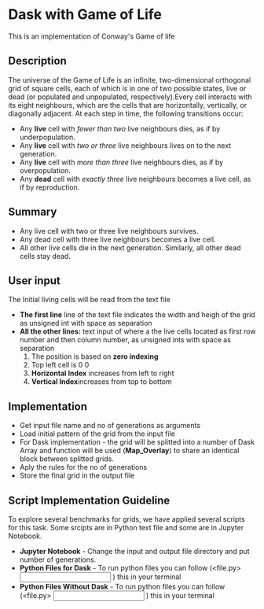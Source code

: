 # Dask with Game of Life
This is an implementation of Conway's Game of life

## Description
The universe of the Game of Life is an infinite, two-dimensional orthogonal grid of square cells, each of which is in one of two possible states, live or dead (or populated and unpopulated, respectively).Every cell interacts with its eight neighbours, which are the cells that are horizontally, vertically, or diagonally adjacent. At each step in time, the following transitions occur:

* Any **live** cell with *fewer than two* live neighbours dies, as if by underpopulation.
* Any **live** cell with *two or three* live neighbours lives on to the next generation.
* Any **live** cell with *more than three* live neighbours dies, as if by overpopulation.
* Any **dead** cell with *exactly three* live neighbours becomes a live cell, as if by reproduction.

## Summary

* Any live cell with two or three live neighbours survives.
* Any dead cell with three live neighbours becomes a live cell.
* All other live cells die in the next generation. Similarly, all other dead cells stay dead.

## User input

The Initial living cells will be read from the text file

* **The first line** line of the text file indicates the width and heigh of the grid as unsigned int with space as separation
* **All the other lines:** text input of where a the live cells located as first row number and then column number, as unsigned ints with space as separation
    1. The position is based on **zero indexing**
    2. Top left cell is 0 0
    3. **Horizontal Index** increases from left to right
    4. **Vertical Index**increases from top to bottom

## Implementation
* Get input file name and no of generations as arguments
* Load initial pattern of the grid from the input file
* For Dask implementation - the grid will be splitted into a number of Dask Array and function will be used (**Map_Overlay**) to    share an identical block between splitted grids.  
* Aply the rules for the no of generations
* Store the final grid in the output file

## Script Implementation Guideline
To explore several benchmarks for grids, we have applied several scripts for this task. Some srcipts are in Python text file and some are in Jupyter Notebook.
* **Jupyter Notebook** - Change the input and output file directory and put number of generations.
* **Python Files for Dask** - To run python files you can follow (<file.py> <Input name with directory> <Output name and Saving Directory><number of iterations> <Chunk Size>) this in your terminal
* **Python Files Without Dask** - To run python files you can follow (<file.py> <Input name with directory> <Output name and Saving Directory><number of iterations> <Chunk Size>) this in your terminal
 